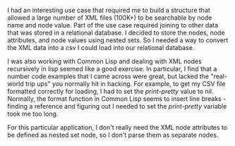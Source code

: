 I had an interesting use case that required me to build a structure that
allowed a large number of XML files (100K+) to be searchable by node
name and node value.  Part of the use case required joining to other
data that was stored in a relational database.  I decided to store the nodes,
node attributes, and node values using nested sets.  So I needed a
way to convert the XML data into a csv I could load into our relational
database.

I was also working with Common Lisp and dealing with XML nodes recursively
in lisp seemed like a good exercise.  In particular, I find that a number
code examples that I came across were great, but lacked the "real-world
trip ups" you normally hit in hacking.  For example, to get my CSV
file formatted correctly for loading, I had to set the *print-pretty*
value to nil.  Normally, the format function in Common Lisp seems to insert
line breaks - finding a reference and figuring out I needed to set the
*print-pretty* variable took me too long.  


For this particular application, I don't really need the XML node attributes
to be defined as nested set node, so I don't parse them as separate nodes.



